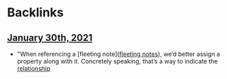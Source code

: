 
# Backlinks
## [January 30th, 2021](<January 30th, 2021.md>)
- "When referencing a [fleeting note]([fleeting notes](<fleeting notes.md>)), we’d better assign a property along with it. Concretely speaking, that’s a way to indicate the [relationship]([relationships](<relationships.md>))

